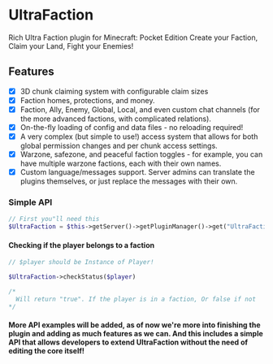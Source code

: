 # UltraFaction
Rich Ultra Faction plugin for Minecraft: Pocket Edition
Create your Faction, Claim your Land, Fight your Enemies!

## Features
- [x] 3D chunk claiming system with configurable claim sizes
- [x] Faction homes, protections, and money.
- [x] Faction, Ally, Enemy, Global, Local, and even custom chat channels (for the more advanced factions, with complicated relations).
- [x] On-the-fly loading of config and data files - no reloading required! 
- [x] A very complex (but simple to use!) access system that allows for both global permission changes and per chunk access settings. 
- [x] Warzone, safezone, and peaceful faction toggles - for example, you can have multiple warzone factions, each with their own names.
- [x] Custom language/messages support. Server admins can translate the plugins themselves, or just replace the messages with their own.

### Simple API

```php
// First you"ll need this
$UltraFaction = $this->getServer()->getPluginManager()->get("UltraFaction");
```

#### Checking if the player belongs to a faction

```php
// $player should be Instance of Player!

$UltraFaction->checkStatus($player)

/*
  Will return "true". If the player is in a faction, Or false if not
*/
```

#### More API examples will be added, as of now we're more into finishing the plugin and adding as much features as we can. And this includes a simple API that allows developers to extend UltraFaction without the need of editing the core itself!
